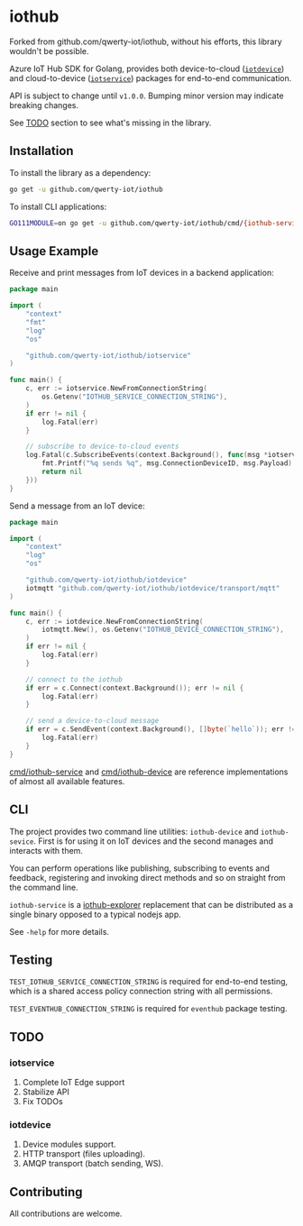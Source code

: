 # iothub

Forked from github.com/qwerty-iot/iothub, without his efforts, this library wouldn't be possible.

Azure IoT Hub SDK for Golang, provides both device-to-cloud ([`iotdevice`](iotdevice)) and
cloud-to-device ([`iotservice`](iotservice)) packages for end-to-end communication.

API is subject to change until `v1.0.0`. Bumping minor version may indicate breaking changes.

See [TODO](#todo) section to see what's missing in the library.

## Installation

To install the library as a dependency:

```bash
go get -u github.com/qwerty-iot/iothub
```

To install CLI applications:

```bash
GO111MODULE=on go get -u github.com/qwerty-iot/iothub/cmd/{iothub-service,iothub-device}
```

## Usage Example

Receive and print messages from IoT devices in a backend application:

```go
package main

import (
	"context"
	"fmt"
	"log"
	"os"

	"github.com/qwerty-iot/iothub/iotservice"
)

func main() {
	c, err := iotservice.NewFromConnectionString(
		os.Getenv("IOTHUB_SERVICE_CONNECTION_STRING"),
	)
	if err != nil {
		log.Fatal(err)
	}

	// subscribe to device-to-cloud events
	log.Fatal(c.SubscribeEvents(context.Background(), func(msg *iotservice.Event) error {
		fmt.Printf("%q sends %q", msg.ConnectionDeviceID, msg.Payload)
		return nil
	}))
}
```

Send a message from an IoT device:

```go
package main

import (
	"context"
	"log"
	"os"

	"github.com/qwerty-iot/iothub/iotdevice"
	iotmqtt "github.com/qwerty-iot/iothub/iotdevice/transport/mqtt"
)

func main() {
	c, err := iotdevice.NewFromConnectionString(
		iotmqtt.New(), os.Getenv("IOTHUB_DEVICE_CONNECTION_STRING"),
	)
	if err != nil {
		log.Fatal(err)
	}

	// connect to the iothub
	if err = c.Connect(context.Background()); err != nil {
		log.Fatal(err)
	}

	// send a device-to-cloud message
	if err = c.SendEvent(context.Background(), []byte(`hello`)); err != nil {
		log.Fatal(err)
	}
}
```

[cmd/iothub-service](https://github.com/qwerty-iot/iothub/blob/master/cmd/iothub-service)
and [cmd/iothub-device](https://github.com/qwerty-iot/iothub/blob/master/cmd/iothub-device) are reference
implementations of almost all available features.

## CLI

The project provides two command line utilities: `iothub-device` and `iothub-sevice`. First is for using it on IoT
devices and the second manages and interacts with them.

You can perform operations like publishing, subscribing to events and feedback, registering and invoking direct methods
and so on straight from the command line.

`iothub-service` is a [iothub-explorer](https://github.com/Azure/iothub-explorer) replacement that can be distributed as
a single binary opposed to a typical nodejs app.

See `-help` for more details.

## Testing

`TEST_IOTHUB_SERVICE_CONNECTION_STRING` is required for end-to-end testing, which is a shared access policy connection
string with all permissions.

`TEST_EVENTHUB_CONNECTION_STRING` is required for `eventhub` package testing.

## TODO

### iotservice

1. Complete IoT Edge support
1. Stabilize API
1. Fix TODOs

### iotdevice

1. Device modules support.
1. HTTP transport (files uploading).
1. AMQP transport (batch sending, WS).

## Contributing

All contributions are welcome.
